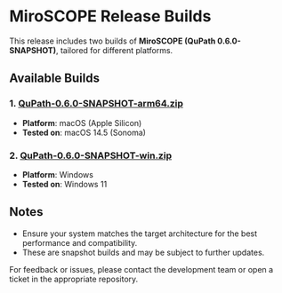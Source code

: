 # MiroSCOPE Release Builds

This release includes two builds of **MiroSCOPE (QuPath 0.6.0-SNAPSHOT)**, tailored for different platforms.

## Available Builds

### 1. [QuPath-0.6.0-SNAPSHOT-arm64.zip](QuPath-0.6.0-SNAPSHOT-arm64.zip)
- **Platform**: macOS (Apple Silicon)
- **Tested on**: macOS 14.5 (Sonoma)

### 2. [QuPath-0.6.0-SNAPSHOT-win.zip](QuPath-0.6.0-SNAPSHOT-win.zip)
- **Platform**: Windows
- **Tested on**: Windows 11

## Notes
- Ensure your system matches the target architecture for the best performance and compatibility.
- These are snapshot builds and may be subject to further updates.

For feedback or issues, please contact the development team or open a ticket in the appropriate repository.
